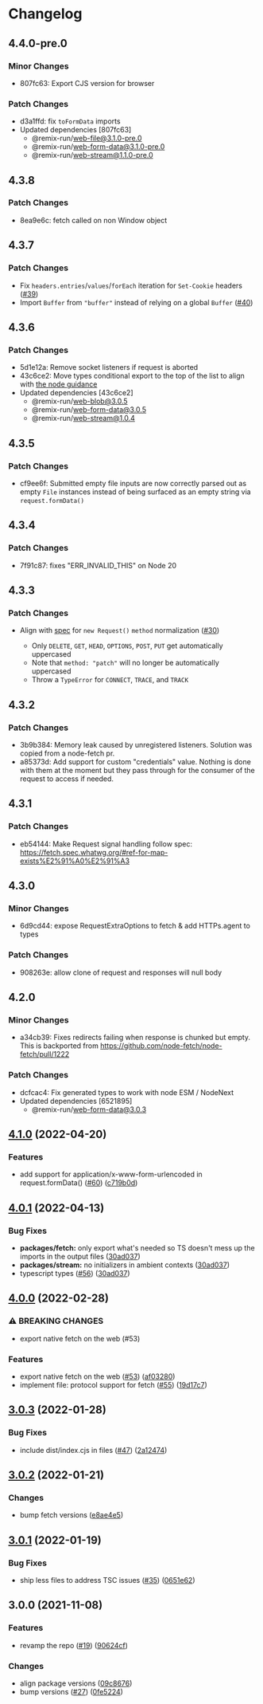 # Changelog

## 4.4.0-pre.0

### Minor Changes

- 807fc63: Export CJS version for browser

### Patch Changes

- d3a1ffd: fix `toFormData` imports
- Updated dependencies [807fc63]
  - @remix-run/web-file@3.1.0-pre.0
  - @remix-run/web-form-data@3.1.0-pre.0
  - @remix-run/web-stream@1.1.0-pre.0

## 4.3.8

### Patch Changes

- 8ea9e6c: fetch called on non Window object

## 4.3.7

### Patch Changes

- Fix `headers.entries`/`values`/`forEach` iteration for `Set-Cookie` headers ([#39](https://github.com/remix-run/web-std-io/pull/39))
- Import `Buffer` from `"buffer"` instead of relying on a global `Buffer` ([#40](https://github.com/remix-run/web-std-io/pull/40))

## 4.3.6

### Patch Changes

- 5d1e12a: Remove socket listeners if request is aborted
- 43c6ce2: Move types conditional export to the top of the list to align with [the node guidance](https://nodejs.org/api/packages.html#community-conditions-definitions)
- Updated dependencies [43c6ce2]
  - @remix-run/web-blob@3.0.5
  - @remix-run/web-form-data@3.0.5
  - @remix-run/web-stream@1.0.4

## 4.3.5

### Patch Changes

- cf9ee6f: Submitted empty file inputs are now correctly parsed out as empty `File` instances instead of being surfaced as an empty string via `request.formData()`

## 4.3.4

### Patch Changes

- 7f91c87: fixes "ERR_INVALID_THIS" on Node 20

## 4.3.3

### Patch Changes

- Align with [spec](https://fetch.spec.whatwg.org/#methods) for `new Request()` `method` normalization ([#30](https://github.com/remix-run/web-std-io/pull/30))

  - Only `DELETE`, `GET`, `HEAD`, `OPTIONS`, `POST`, `PUT` get automatically uppercased
  - Note that `method: "patch"` will no longer be automatically uppercased
  - Throw a `TypeError` for `CONNECT`, `TRACE`, and `TRACK`

## 4.3.2

### Patch Changes

- 3b9b384: Memory leak caused by unregistered listeners. Solution was copied from a node-fetch pr.
- a85373d: Add support for custom "credentials" value. Nothing is done with them at the moment but they pass through for the consumer of the request to access if needed.

## 4.3.1

### Patch Changes

- eb54144: Make Request signal handling follow spec: https://fetch.spec.whatwg.org/#ref-for-map-exists%E2%91%A0%E2%91%A3

## 4.3.0

### Minor Changes

- 6d9cd44: expose RequestExtraOptions to fetch & add HTTPs.agent to types

### Patch Changes

- 908263e: allow clone of request and responses will null body

## 4.2.0

### Minor Changes

- a34cb39: Fixes redirects failing when response is chunked but empty. This is backported from https://github.com/node-fetch/node-fetch/pull/1222

### Patch Changes

- dcfcac4: Fix generated types to work with node ESM / NodeNext
- Updated dependencies [6521895]
  - @remix-run/web-form-data@3.0.3

## [4.1.0](https://www.github.com/web-std/io/compare/fetch-v4.0.1...fetch-v4.1.0) (2022-04-20)

### Features

- add support for application/x-www-form-urlencoded in request.formData() ([#60](https://www.github.com/web-std/io/issues/60)) ([c719b0d](https://www.github.com/web-std/io/commit/c719b0de442811eb588309b777ab6ab3d966cdf1))

## [4.0.1](https://www.github.com/web-std/io/compare/fetch-v4.0.0...fetch-v4.0.1) (2022-04-13)

### Bug Fixes

- **packages/fetch:** only export what's needed so TS doesn't mess up the imports in the output files ([30ad037](https://www.github.com/web-std/io/commit/30ad0377a88ebffc3a998616e3b774ce5bcc584a))
- **packages/stream:** no initializers in ambient contexts ([30ad037](https://www.github.com/web-std/io/commit/30ad0377a88ebffc3a998616e3b774ce5bcc584a))
- typescript types ([#56](https://www.github.com/web-std/io/issues/56)) ([30ad037](https://www.github.com/web-std/io/commit/30ad0377a88ebffc3a998616e3b774ce5bcc584a))

## [4.0.0](https://www.github.com/web-std/io/compare/fetch-v3.0.3...fetch-v4.0.0) (2022-02-28)

### ⚠ BREAKING CHANGES

- export native fetch on the web (#53)

### Features

- export native fetch on the web ([#53](https://www.github.com/web-std/io/issues/53)) ([af03280](https://www.github.com/web-std/io/commit/af03280788286cd69185efb0572da162f16d48cc))
- implement file: protocol support for fetch ([#55](https://www.github.com/web-std/io/issues/55)) ([19d17c7](https://www.github.com/web-std/io/commit/19d17c76f995800c9e07d5d6a923f33b81ab1d22))

## [3.0.3](https://www.github.com/web-std/io/compare/fetch-v3.0.2...fetch-v3.0.3) (2022-01-28)

### Bug Fixes

- include dist/index.cjs in files ([#47](https://www.github.com/web-std/io/issues/47)) ([2a12474](https://www.github.com/web-std/io/commit/2a1247404650bf5b6662fa520248bf07ae457987))

## [3.0.2](https://www.github.com/web-std/io/compare/fetch-v3.0.1...fetch-v3.0.2) (2022-01-21)

### Changes

- bump fetch versions ([e8ae4e5](https://www.github.com/web-std/io/commit/e8ae4e5e61591f1bcbd45a0541c762468e134e4b))

## [3.0.1](https://www.github.com/web-std/io/compare/fetch-v3.0.0...fetch-v3.0.1) (2022-01-19)

### Bug Fixes

- ship less files to address TSC issues ([#35](https://www.github.com/web-std/io/issues/35)) ([0651e62](https://www.github.com/web-std/io/commit/0651e62ae42d17eae2db89858c9e44f3342c304c))

## 3.0.0 (2021-11-08)

### Features

- revamp the repo ([#19](https://www.github.com/web-std/io/issues/19)) ([90624cf](https://www.github.com/web-std/io/commit/90624cfd2d4253c2cbc316d092f26e77b5169f47))

### Changes

- align package versions ([09c8676](https://www.github.com/web-std/io/commit/09c8676348619313d9df24d9597cea0eb82704d2))
- bump versions ([#27](https://www.github.com/web-std/io/issues/27)) ([0fe5224](https://www.github.com/web-std/io/commit/0fe5224124e318f560dcfbd8a234d05367c9fbcb))
